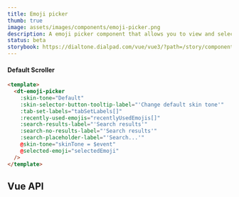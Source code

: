 ```yaml
---
title: Emoji picker
thumb: true
image: assets/images/components/emoji-picker.png
description: A emoji picker component that allows you to view and select an emoji from a list.
status: beta
storybook: https://dialtone.dialpad.com/vue/vue3/?path=/story/components-emoji-picker--default
---
```

#### Default Scroller

<code-well-header>
  <dt-emoji-picker
      skin-tone="Default"
      skin-selector-button-tooltip-label="Change default skin tone"
      :tab-set-labels="[
        'Most recently used',
        'Smileys and people',
        'Nature',
        'Food',
        'Activity',
        'Travel',
        'Objects',
        'Symbols',
        'Flags',
      ]"
      :recently-used-emojis="[
        {
          name: 'thumbs up',
          category: 'people',
          shortname: ':thumbsup:',
          shortname_alternates: [':+1:', ':thumbup:'],
          keywords: ['+1', 'hand', 'thumb', 'up', 'uc6'],
          unicode_output: '1f44d',
          unicode_character: '1f44d',
        },
        {
          name: 'thumbs up: medium-light skin tone',
          category: 'people',
          shortname: ':thumbsup_tone2:',
          shortname_alternates: [':+1_tone2:', ':thumbup_tone2:'],
          keywords: ['+1', 'hand', 'medium-light skin tone', 'thumb', 'up', 'uc8'],
          unicode_output: '1f44d-1f3fc',
          unicode_character: '1f44d-1f3fc',
        },
        {
          name: 'thumbs up: dark skin tone',
          category: 'people',
          shortname: ':thumbsup_tone5:',
          shortname_alternates: [':+1_tone5:', ':thumbup_tone5:'],
          keywords: ['+1', 'dark skin tone', 'hand', 'thumb', 'up', 'uc8'],
          unicode_output: '1f44d-1f3ff',
          unicode_character: '1f44d-1f3ff',
        },
        {
          name: 'person: light skin tone',
          category: 'people',
          shortname: ':adult_tone1:',
          shortname_alternates: [':adult_light_skin_tone:'],
          keywords: ['gender-neutral', 'light skin tone', 'uc10'],
          unicode_output: '1f9d1-1f3fb',
          unicode_character: '1f9d1-1f3fb',
        },
        {
          name: 'woman with veil: dark skin tone',
          category: 'people',
          shortname: ':woman_with_veil_tone5:',
          shortname_alternates: [':woman_with_veil_dark_skin_tone:'],
          keywords: ['uc13'],
          unicode_output: '1f470-1f3ff-200d-2640-fe0f',
          unicode_character: '1f470-1f3ff-2640',
        },
      ]"
      search-results-label="Search results"
      search-no-results-label="No results"
      search-placeholder-label="Search..."
    />
</code-well-header>

```html
<template>
  <dt-emoji-picker
    :skin-tone="Default"
    :skin-selector-button-tooltip-label="'Change default skin tone'"
    :tab-set-labels="tabSetLabels[]"
    :recently-used-emojis="recentlyUsedEmojis[]"
    :search-results-label="'Search results'"
    :search-no-results-label="'Search results'"
    :search-placeholder-label="'Search...'"
    @skin-tone="skinTone = $event"
    @selected-emoji="selectedEmoji"
  />
</template>
```

## Vue API

<component-vue-api component-name="emojipicker" />

